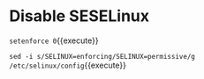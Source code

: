 # Disable SESELinux


`setenforce 0`{{execute}}

`sed -i s/SELINUX=enforcing/SELINUX=permissive/g /etc/selinux/config`{{execute}}



